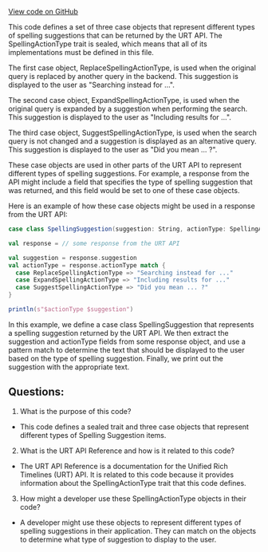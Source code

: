 [View code on GitHub](https://github.com/misbahsy/the-algorithm/product-mixer/core/src/main/scala/com/twitter/product_mixer/core/model/marshalling/response/urt/item/suggestion/SpellingActionType.scala)

This code defines a set of three case objects that represent different types of spelling suggestions that can be returned by the URT API. The SpellingActionType trait is sealed, which means that all of its implementations must be defined in this file. 

The first case object, ReplaceSpellingActionType, is used when the original query is replaced by another query in the backend. This suggestion is displayed to the user as "Searching instead for ...". 

The second case object, ExpandSpellingActionType, is used when the original query is expanded by a suggestion when performing the search. This suggestion is displayed to the user as "Including results for ...". 

The third case object, SuggestSpellingActionType, is used when the search query is not changed and a suggestion is displayed as an alternative query. This suggestion is displayed to the user as "Did you mean ... ?". 

These case objects are used in other parts of the URT API to represent different types of spelling suggestions. For example, a response from the API might include a field that specifies the type of spelling suggestion that was returned, and this field would be set to one of these case objects. 

Here is an example of how these case objects might be used in a response from the URT API:

```scala
case class SpellingSuggestion(suggestion: String, actionType: SpellingActionType)

val response = // some response from the URT API

val suggestion = response.suggestion
val actionType = response.actionType match {
  case ReplaceSpellingActionType => "Searching instead for ..."
  case ExpandSpellingActionType => "Including results for ..."
  case SuggestSpellingActionType => "Did you mean ... ?"
}

println(s"$actionType $suggestion")
```

In this example, we define a case class SpellingSuggestion that represents a spelling suggestion returned by the URT API. We then extract the suggestion and actionType fields from some response object, and use a pattern match to determine the text that should be displayed to the user based on the type of spelling suggestion. Finally, we print out the suggestion with the appropriate text.
## Questions: 
 1. What is the purpose of this code?
- This code defines a sealed trait and three case objects that represent different types of Spelling Suggestion items.

2. What is the URT API Reference and how is it related to this code?
- The URT API Reference is a documentation for the Unified Rich Timelines (URT) API. It is related to this code because it provides information about the SpellingActionType trait that this code defines.

3. How might a developer use these SpellingActionType objects in their code?
- A developer might use these objects to represent different types of spelling suggestions in their application. They can match on the objects to determine what type of suggestion to display to the user.
